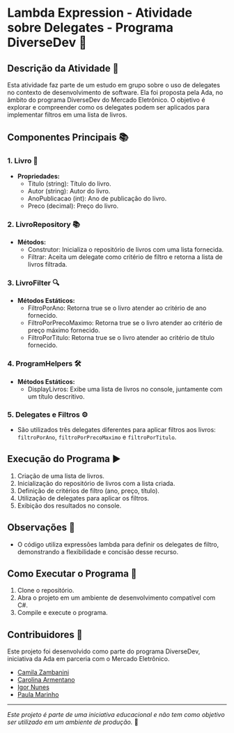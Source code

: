 ﻿# Lambda Expression - Atividade sobre Delegates - Programa DiverseDev 📘

## Descrição da Atividade 🚀

Esta atividade faz parte de um estudo em grupo sobre o uso de delegates no contexto de desenvolvimento de software. Ela foi proposta pela Ada, no âmbito do programa DiverseDev do Mercado Eletrônico. O objetivo é explorar e compreender como os delegates podem ser aplicados para implementar filtros em uma lista de livros.

## Componentes Principais 📚

### 1. Livro 📖

- **Propriedades:**
  - Titulo (string): Título do livro.
  - Autor (string): Autor do livro.
  - AnoPublicacao (int): Ano de publicação do livro.
  - Preco (decimal): Preço do livro.

### 2. LivroRepository 📚

- **Métodos:**
  - Construtor: Inicializa o repositório de livros com uma lista fornecida.
  - Filtrar: Aceita um delegate como critério de filtro e retorna a lista de livros filtrada.

### 3. LivroFilter 🔍

- **Métodos Estáticos:**
  - FiltroPorAno: Retorna true se o livro atender ao critério de ano fornecido.
  - FiltroPorPrecoMaximo: Retorna true se o livro atender ao critério de preço máximo fornecido.
  - FiltroPorTitulo: Retorna true se o livro atender ao critério de título fornecido.

### 4. ProgramHelpers 🛠️

- **Métodos Estáticos:**
  - DisplayLivros: Exibe uma lista de livros no console, juntamente com um título descritivo.

### 5. Delegates e Filtros ⚙️

- São utilizados três delegates diferentes para aplicar filtros aos livros: `filtroPorAno`, `filtroPorPrecoMaximo` e `filtroPorTitulo`.

## Execução do Programa ▶️

1. Criação de uma lista de livros.
2. Inicialização do repositório de livros com a lista criada.
3. Definição de critérios de filtro (ano, preço, título).
4. Utilização de delegates para aplicar os filtros.
5. Exibição dos resultados no console.

## Observações 📌

- O código utiliza expressões lambda para definir os delegates de filtro, demonstrando a flexibilidade e concisão desse recurso.

## Como Executar o Programa 🚀

1. Clone o repositório.
2. Abra o projeto em um ambiente de desenvolvimento compatível com C#.
3. Compile e execute o programa.

## Contribuidores 👥

Este projeto foi desenvolvido como parte do programa DiverseDev, iniciativa da Ada em parceria com o Mercado Eletrônico.

- [Camila Zambanini](https://github.com/czambanini)
- [Carolina Armentano](https://github.com/armentanoc)
- [Igor Nunes](https://github.com/ig-nunes)
- [Paula Marinho](https://github.com/paulaandrezza)

---

*Este projeto é parte de uma iniciativa educacional e não tem como objetivo ser utilizado em um ambiente de produção.* 🚧
